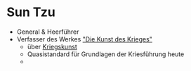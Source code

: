 # Sun Tzu
- General & Heerführer
- Verfasser des Werkes ["Die Kunst des Krieges"](https://www.wrd.ch/triboni/store/Sunzi_Kunst_des_Krieges1.pdf?mthd=get&name=wrd_store1&sign=Y13iAS%2FpDd2D5JiF6GWsLQ%3D%3D&id=hyuemmxdhaaaaaaabmbb&fmt=application%2Fpdf)
	- über [Kriegskunst](../Tipps%20für%20den%20Alltag/Allgemeine%20Tipps/Kriegskunst/Kriegskunst.md)
	- Quasistandard für Grundlagen der Kriesführung heute
	- 